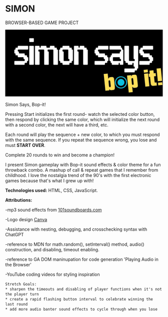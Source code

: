 # SIMON
BROWSER-BASED GAME PROJECT

![SimonSaysBopItBanner](/images/SIMONSAYSBANNER.jpg)

Simon Says, Bop-it!

Pressing Start initializes the first round- watch the selected color button, then respond by clicking the same color, which will initialize the next round with a second color, the next will have a third, etc. 

Each round will play the sequence + new color, to which you must respond with the same sequence. If you repeat the sequence wrong, you lose and must **START OVER**.

Complete 20 rounds to win and become a champion!

I present Simon gameplay with Bop-it sound effects & color theme for a fun throwback combo. A mashup of call & repeat games that I remember from childhood. I love the nostalgia trend of the 90's with the first electronic games because that's what I grew up with! 

**Technologies used:** HTML, CSS, JavaScript.

**Attributions:**

-mp3 sound effects from [101soundboards.com](http://101soundboards.com)

-Logo design [Canva](http://canva.com)

-Assistance with nesting, debugging, and crosschecking syntax with ChatGPT

-reference to MDN for math.random(), setInterval() method, audio() construction, and disabling, timeout enabling.

-reference to GA DOM maninupation for code generation 'Playing Audio in the Browser'

-YouTube coding videos for styling inspiration

```
Stretch Goals:
* sharpen the timeouts and disabling of player functions when it's not the player turn
* create a rapid flashing button interval to celebrate winning the last round
* add more audio banter sound effects to cycle through when you lose
```